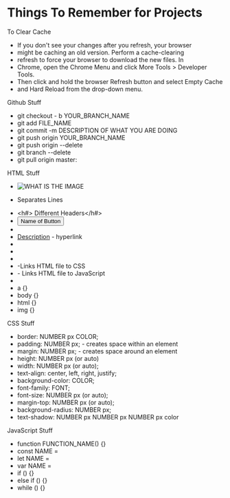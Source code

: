 # Things To Remember for Projects

To Clear Cache
* If you don't see your changes after you refresh, your browser 
* might be caching an old version. Perform a cache-clearing 
* refresh to force your browser to download the new files. In 
* Chrome, open the Chrome Menu and click More Tools > Developer Tools. 
* Then click and hold the browser Refresh button and select Empty Cache 
* and Hard Reload from the drop-down menu.

Github Stuff
* git checkout - b YOUR_BRANCH_NAME
* git add FILE_NAME
* git commit -m DESCRIPTION OF WHAT YOU ARE DOING
* git push origin YOUR_BRANCH_NAME
* git push origin --delete <branch>
* git branch --delete <branch>
* git pull origin master:<local master>

HTML Stuff
* <img src="LINK_HERE" width="SIZE" height="SIZE" alt="WHAT IS THE IMAGE">
* <p> Separates Lines</p>
* <h#> Different Headers</h#>
* <button onclick="JavaScript Function Here">Name of Button</button>
* <div id="NAME_OF_CSS_AREA"></div>
* <a href="Link">Description</a> - hyperlink
* <head> </head>
* <body> </body>
* <title> </title>
* <link rel="NAME" href="CSS File"> -Links HTML file to CSS
* <script src="JS FILE"></script> - Links HTML file to JavaScript
* <meta charset="UTF-8">
* a {}
* body {}
* html {}
* img {}

CSS Stuff
* border: NUMBER px COLOR;
* padding: NUMBER px; - creates space within an element
* margin: NUMBER px; - creates space around an element
* height: NUMBER px (or auto)
* width: NUMBER px (or auto);
* text-align: center, left, right, justify;
* background-color: COLOR;
* font-family: FONT;
* font-size: NUMBER px (or auto);
* margin-top: NUMBER px (or auto);
* background-radius: NUMBER px;
* text-shadow: NUMBER px NUMBER px NUMBER px color

JavaScript Stuff
* function FUNCTION_NAME() {}
* const NAME =
* let NAME =
* var NAME =
* if () {}
* else if () {}
* while () {}